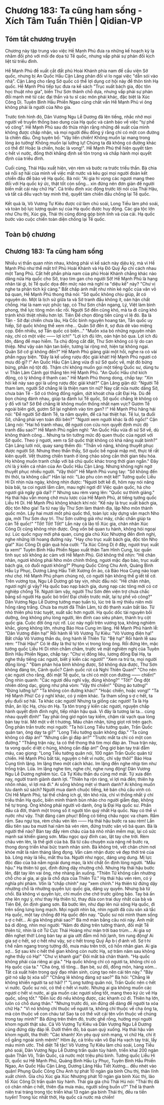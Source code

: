 # Chương 183: Ta cũng ham sống - Xích Tâm Tuần Thiên | Qidian-VP

## Tóm tắt chương truyện

Chương này tập trung vào việc Hề Mạnh Phủ đưa ra những kế hoạch kỳ lạ nhằm đối phó với mối đe dọa từ Tề quốc, nhưng vấp phải sự phản đối kịch liệt từ triều đình.

Hề Mạnh Phủ đề xuất cắt đất phủ Hoài Khánh phía nam để cầu viện Sở quốc, nhưng bị An Quốc Hầu Cận Lăng phản đối vì lo ngại việc "dẫn sói vào nhà". Cận Lăng cho rằng Sở quốc có thể lợi dụng cơ hội này để thôn tính Hạ quốc. Hề Mạnh Phủ tiếp tục đưa ra kế sách "Trục xuất bách gia, độc tôn học thuật nho gia", biến Thư Sơn thành chỗ dựa, nhưng vấp phải sự phản đối mạnh mẽ từ các đại thần và tu sĩ các môn phái khác, đặc biệt là Xúc Công Dị. Tuyên Bình Hầu Phiền Ngao cũng chất vấn Hề Mạnh Phủ vì ông không phải là người của Nho gia.

Trước tình hình đó, Dân Vương Ngu Lễ Dương đã lên tiếng, nhắc nhở mọi người về truyền thống bao dung của Hạ quốc và cảnh báo về việc "tự phế võ công". Hề Mạnh Phủ sau đó thừa nhận rằng những đề xuất của mình không được chấp nhận, và mọi người đều đồng ý rằng chỉ có một con đường là chiến đấu. Ông tuyên bố: "Vậy liền chiến! Không muốn lại mang trong lòng ảo tưởng! Không muốn lại lưỡng lự! Chúng ta đã không có đường khác có thể đi! Hoặc là chiến, hoặc là vong!". Hề Mạnh Phủ thể hiện quyết tâm c·hết vì nước, đồng thời khẳng định sẽ tôn trọng và chấp hành mọi quyết định của triều đình.

Cuối cùng, Thái Hậu xuất hiện, vén rèm và bước ra trước triều thần. Bà chia sẻ nỗi sợ hãi của mình về việc mất nước và kêu gọi mọi người đoàn kết chiến đấu để bảo vệ Hạ quốc. Bà nói: "Ai gia hi vọng các ngươi mang theo đối với Hạ quốc ký ức, thật tốt còn sống... xin đừng nên đơn giản để người biến mất cái này chữ Hạ". Cả triều đình xúc động trước lời nói của Thái Hậu, và tất cả đều vạch tay minh thệ, quyết tâm chiến đấu chống lại Tề quốc.

Kết quả là, Võ Vương Tự Kiêu được cử làm chủ soái, Long Tiều làm phó soái, và toàn bộ lực lượng quân sự của Hạ quốc được huy động. Các gia tộc lớn như Chu thị, Xúc gia, Thái thị cũng đóng góp binh lính và của cải. Hạ quốc bước vào cuộc chiến toàn diện chống lại Tề quốc.

## Toàn bộ chương

## Chương 183: Ta cũng ham sống

Nhiều vị thần quan nhìn nhau, không phải vì kế sách này diệu kỳ, mà vì Hề Mạnh Phủ như thể mất trí!
Phủ Hoài Khánh và Hạ Đô Quý Ấp chỉ cách nhau một Tang Phủ.
Cắt hết phần phía nam của phủ Hoài Khánh chẳng khác nào dâng nửa Hạ quốc cho Sở, trao tim gan cho người Sở!
Hề Mạnh Phủ là hạng nhân tài gì, bị Tề quốc dọa đến mức nào mà nghĩ ra "diệu kế" này?
"Chư vị nghe ta phân tích kỹ càng."
Bất chấp ánh mắt như nhìn kẻ ngốc của văn võ bá quan, Hề Mạnh Phủ thong thả nói: "Sở quốc không chịu giúp, ắt có nguyên do. Một là lịch sử giữa ta và Sở tranh đấu không ít, oán hận chất chồng. Hai là nam vực phức tạp, có Thư Sơn chắn ngang, Lý, Việt làm bình phong, thế lực tông môn rắc rối. Người Sở đến cũng khó, mà ta đi cũng khó tránh khỏi thiệt nhiều hơn lợi. Tiên Đế chọn đông tiến cũng vì lẽ đó. Ba là Tần - Sở đại chiến chưa lâu, Hà Cốc bình nguyên hoang tàn, Tần quốc uy hiếp, Sở quốc không thể xem nhẹ... Quân Sở đến ít, sợ đưa dê vào miệng cọp. Đến nhiều, sợ Tần quốc có biến..."
"Muốn xóa bỏ những nguyên nhân này, chỉ có một việc —— lợi ích!"
"Lợi ích đủ lớn, oán hận bỏ qua. Lợi ích đủ lớn, đáng để mạo hiểm. Ta chủ động cắt đất, Thư Sơn không có lý do can thiệp. Như vậy oán hận tan biến, tương lai rộng mở, hiện tại không ngại. Quân Sở cớ gì không đến?"
Hề Mạnh Phủ giảng giải một hồi, nghe ra có vài phần ngụy biện.
"Đây là kế uống rượu độc giải khát! Hề Mạnh Phủ ngươi có mưu đồ gì? !"
An Quốc Hầu Cận Lăng vừa đi sứ Sở quốc về, mặt đỏ bừng bừng, phẫn nộ tột độ. Thậm chí không muốn gọi một tiếng Quốc sư, dùng tu vi Thần Lâm Cảnh gọi thẳng tên Hề Mạnh Phủ.
"An Quốc Hầu chớ kích động, có lý không ở thanh cao." Hề Mạnh Phủ thong dong, chắp tay: "Xin hỏi kế này sao gọi là uống rượu độc giải khát?"
Cận Lăng giận dữ: "Người Tề tham lam, người Sở chẳng lẽ là thiện nam tín nữ? Nay cắt nửa nước dâng Sở, chưa bàn Tề - Sở có thông đồng ngầm, dứt khoát chia cắt Đại Hạ. Dù để bọn chúng đánh nhau, giúp ta đánh lui Tề quốc, Sở quốc chẳng lẽ không có ý đồ với ta? Sở Đế chẳng lẽ không muốn thống nhất nam vực? Gươm Tề ngoài biên giới, gươm Sở lại nghênh vào tim gan? !"
Hề Mạnh Phủ hăng hái nói: "Để người Sở đánh Tề, ta nắm quyền, để cả hai thiệt hại. Tề lui, ta đuổi Sở, chẳng phải vẹn toàn đôi bên?"
"Ngươi xem người khác là đồ ngốc!" Cận Lăng nói: "Hai hổ tranh nhau, để ngươi con cừu non quyết định mức độ tranh đấu sao?"
Hề Mạnh Phủ ngẫm nghĩ: "An Quốc Hầu vừa đi sứ Sở về, dù không thành công... Nhưng ta tin tưởng mức độ quen thuộc của ngươi với Sở quốc. Theo ý ngươi, xem ra Sở quốc thật không có khả năng xuất binh?"
Cận Lăng lười nói, quay sang thềm đỏ: "Thần vô năng, không thuyết phục được người Sở. Nhưng theo thần thấy, Sở quốc bề ngoài mập mờ, thực tế rất kiên quyết. Vết thương chiến tranh ở lòng chảo sông cần thời gian tiêu hóa. Họ không muốn tranh chấp với bá chủ quốc khác trong thời gian ngắn."
Đây chỉ là ý kiến cá nhân của An Quốc Hầu Cận Lăng.
Nhưng không nghi ngờ thuyết phục nhiều người.
"Vậy thôi!" Hề Mạnh Phủ vung tay: "Sở không đến thì thôi, ta không cầu!"
Hắn lại nói: "Lão phu còn một kế!"
Tướng quốc Liễu Hi Di nhịn nửa ngày, không nhịn được: "Ngươi bớt kế đi, hôm nay nói năng bừa bãi, ta coi ngươi lẩm cẩm, mau nghỉ ngơi đi! Việc quân quốc, há cho ngươi giả ngây giả dại? !"
Nhưng sau rèm vang lên: "Quốc sư thỉnh giảng."
Hạ thái hậu vẫn mong chờ mưu lược của Hề Mạnh Phủ, át tiếng tướng quốc Liễu Hi Di.
Hề Mạnh Phủ không khách khí nói: "Kế này là trục xuất bách gia, độc tôn Nho gia! Ta từ nay lấy Thư Sơn làm thánh địa, lập Nho môn thành quốc môn. Lấy hai mươi mốt phủ quốc thổ, toàn lực xây dựng văn mạch Nho gia, mời Thư Sơn duy trì. Thư Sơn cường giả như mây, chắc chắn giúp ta cản Tề quốc!"
"Tốt! Tốt! Tốt!"
Lần này cả lão tổ Xúc gia, chân nhân Xúc Công Dị cũng không nhịn được.
Ông vốn bế quan tu hành, không hỏi ngoại sự. Lúc quốc nguy mới phá quan, cùng gia chủ Xúc Nhượng đến đình nghị, nghe những lời hoang đường này.
"Hay cho trục xuất bách gia, độc tôn Nho gia!" Xúc Công Dị giận quá hóa cười: "Ta Xúc Công Dị ở đây, ngươi trục xuất ta xem!"
Tuyên Bình Hầu Phiền Ngao xuất thân Tam Hình Cung, lúc quần tình sục sôi không ác cảm với Hề Mạnh Phủ. Giờ không thể nhịn: "Hề chân nhân, ngươi không phải Nho môn chính thống, ngươi mặc đạo bào, trục xuất bách gia, có đuổi ngươi không?"
Phụng Quốc Công Chu Anh, Quảng Bình Hầu Ly Phục, Dương Lăng Hầu Tiết Xương ồn ào, cả Bảo Hoa Cung náo loạn như chợ.
Hề Mạnh Phủ phạm chúng nộ, có người hận không thể g·iết tế cờ.
Trên vương tọa, Ngu Lễ Dương gõ tay vịn, nhức đầu nói: "Hề chân nhân, ngươi nghĩ gì vậy? Hạ quốc bao nạp bách gia, dung nạp các tông mới có cơ nghiệp chống Tề. Ngươi làm vậy, người Thư Sơn đến viện trợ chưa chắc bằng số người Hạ quốc bỏ trốn! Đại chiến trước mắt, lại tự phế võ công?"
Dân Vương Ngu Lễ Dương tướng mạo tuấn tú, lúc trẻ là mỹ thiếu niên môi hồng răng trắng. Chưa ba mươi đã Thần Lâm, từ đó thanh xuân bất lão.
Từ nhỏ thiên phú trác tuyệt, xuất sắc hơn người. Hạ quốc dốc tài nguyên bồi dưỡng, ông không phụ lòng người, lên đỉnh cao siêu phàm, thành trụ cột quốc gia.
Cuộc đời ông rực rỡ.
Lúc này ngồi trên vương tọa, không nghiêm khắc, giọng không lớn, nhưng Bảo Hoa Cung im lặng.
Hề Mạnh Phủ hành lễ: "Dân Vương điện hạ!"
Rồi hành lễ Võ Vương Tự Kiêu: "Võ Vương điện hạ!"
Bất chấp Võ Vương thần du, ông hành lễ Thiên Tử: "Bệ hạ!"
Rồi hành lễ sau rèm: "Thái Hậu!"
Có lẽ đây là thứ tự tôn vị trong lòng ông.
Rồi đứng lên, mặc tướng quốc Liễu Hi Di nhìn chằm chằm, trước vẻ mặt nghiêm nghị của Tuyên Bình Hầu Phiền Ngao, chắp tay: "Chư vị đồng liêu, lương đống Đại Hạ, ta nghe thấy tiếng các ngươi, biết ý kiến các ngươi!"
"Xem ra trừ ta, mọi người đồng lòng."
"Đàm phán hòa bình không được, Sở không dựa được, Thư Sơn không đáng tin, Cảnh quốc? Cảnh quốc rút cả Nghi Thiên Quan!"
"Cho nên các ngươi cho rằng, đối mặt Tề quốc, ta chỉ có một con đường —— chiến!"
Ông nhìn quanh: "Các ngươi đều nghĩ vậy, đúng không?"
"Tốt!"
Ông đột nhiên dõng dạc, giọng như phá vòm: "Vậy thì chiến!"
"Đừng ảo tưởng!"
"Đừng lưỡng lự!"
"Ta không còn đường khác!"
"Hoặc chiến, hoặc vong!"
"Ta Hề Mạnh Phủ! Có ý nghĩ khác, có ý niệm khác. Ta tham sống s·ợ c·hết, ta yếu đuối sợ hãi. Ta khác các ngươi! Nhưng ta giống các ngươi! Ta là Hạ thần, ăn lộc Hạ, chịu ơn Hạ. Ta tôn trọng ý kiến các ngươi, nguyện chấp hành quyết định đình nghị, tiếp nhận hậu quả. Vì đây là tương lai ta... cùng nhau quyết định!"
Tay phải ông giơ ngón tay kiếm, chậm rãi vạch qua lòng bàn tay trái.
Mở một v·ết t·hương.
Máu chân nhân, từng giọt rơi trên gạch.
Ông phân trần trước mọi người: "Ta hỏi Long Tiều tướng quân, Trấn Quốc quân tan, ông dạy ta gì?"
"Long Tiều tướng quân không đáp."
"Ta cũng không có đáp án!"
"Nhưng cần gì đáp án?"
"Trước mắt ta chỉ có một con đường."
"Thắng trận này, ta có thể thong thả tìm mọi đáp án. Thua trận này, ta vong quốc d·iệt c·hủng, không cần đáp án!"
Ông giơ bàn tay trái đẫm máu, cao giọng: "Long Tiều tướng quân nói, 100 ngàn Trấn Quốc quân tử chiến. Hề Mạnh Phủ bất tài, nguyện c·hết vì nước, chỉ vậy thôi!"
Bảo Hoa Cung tĩnh lặng.
Im lặng theo một cách khác.
Im lặng đến nghe nhịp tim như trống trận.
Lửa.
Im lặng nghe tim, nghe chí, nghe rung động!
Dân Vương Ngu Lễ Dương nghiêm túc.
Cả Tự Kiêu thần du cũng mở mắt.
Từ xưa đến nay, người tranh giành danh lợi.
"Thiên hạ rộn ràng, vì lợi mà đến; thiên hạ nhốn nháo, vì lợi mà đi."
Ai sống không mệt vì thanh danh? Ai không muốn lưu danh sử sách?
Người mua danh chuộc tiếng, kẻ bán chủ cầu vinh có.
Chỉ Hề Mạnh Phủ, tại thế chẳng ích gì, tên khó rửa, chỉ vì thống nhất ý chí triều thần Hạ quốc, biến mình thành bùn nhão cho người giẫm đạp, không hề tự trọng.
Ông không phải người vô danh, ông là Đại Hạ quốc sư. Phấn đấu cả đời, thành một trong số ít người tôn quý nhất Hạ quốc. Nay có thể vì nước như vậy.
Thật đáng cảm phục!
Bỗng có tiếng châu ngọc va chạm.
Rầm rầm.
Sau ngự tọa, rèm châu vén lên ——
Hạ thái hậu bước ra sau rèm!
Lần đầu tiên sau ba mươi hai năm bà vén rèm, đứng trước văn võ bá quan.
Bà là người thế nào?
Bàn tay đẩy rèm châu của bà nhỏ nhắn mềm mại, lại có sức mạnh sai khiến giang sơn. Màu ngọc quý đỉnh cao, lật tay che trời.
Rèm châu vén lên, là thế giới của bà.
Bà từ câu chuyện xưa nặng nề bước ra, thong dong triển khai bức tranh nhân sinh.
Bà không trẻ, vết chân chim nơi khóe mắt là năm tháng lắng đọng.
Vẫn cảm nhận được vẻ đẹp thời trẻ của bà.
Lông mày lá liễu, mắt thu ba.
Người như ngọc, dáng ung dung.
Mị lực độc đáo của bà nằm ngoài dung mạo, là khí chất ổn định lòng người.
"Mẫu hậu." Hạ thiên tử gọi, định đứng dậy nhường chỗ.
Nhưng Hạ thái hậu bước lên, đặt tay lên vai ông, nhẹ nhàng ấn xuống.
"Thiên Tử không cần nhường chỗ cho ai gia, ai gia là chỗ dựa của Thiên Tử."
Hạ thái hậu vén rèm, có ý nghĩa phi phàm. Vốn là "chấp chính" nay "xem chính."
Hạ thiên tử đứng dậy nhường chỗ là nhường quyền lực quốc gia, dâng uy quyền.
Nhưng bà từ chối.
Bà không vì quyền lực, chỉ muốn che chở trước giông bão.
Tay bà ấn nhẹ lên ngự ỷ, như thay Hạ thiên tử, thay đứa con trai duy nhất của bà và Tiên Đế, ổn định giang sơn.
Bà bước lên, như đạp lên núi sông Hạ quốc, đi trên sống lưng long mạch.
Mọi người nhìn bà, nhìn người đã cứu vãn xã tắc Hạ quốc, một tay chống đỡ Hạ quốc đến nay.
"Quốc sư nói mình tham sống s·ợ c·hết... Ai gia không phải sao?"
Bà mở màn bằng câu nói này.
Ánh mắt bà di động, nhìn mọi người: "Năm đó đứng trên tường thành, đối mặt Tề thiên tử, nhìn lá cờ Tử Cực Thái Hoàng như màn trời bao trùm... Ai gia sợ đến nghẹt thở!
Lòng bàn tay ai gia ướt đẫm mồ hôi lạnh, tim rung động!
Ai gia sợ c·hết, sợ c·hết như vậy, sợ c·hết trong Quý Ấp b·ị đ·ánh vỡ. Sợ t·hi t·hể nằm ngang trong tường đổ, mưa máu trên trời, cô hồn nhân gian.
Ai gia sợ... Sợ sau khi c·hết thế gian không còn nước Hạ, sợ trăm năm sau không nghe thấy có Hạ!"
"Chư vị khanh gia!"
Đôi mắt bà chân thành.
"Hạ quốc không phải của riêng ai gia."
"Hạ quốc không chỉ có ngươi ta, không chỉ có Hạ quốc của ta."
"Cha ông, tổ tông... Bạn bè, sư đồ, đồng môn, hàng xóm... Tất cả xuất hiện trong quỹ đạo nhân sinh, cùng tạo nên cái tên này."
"Bây giờ nó sắp bị xóa sổ!"
"Chẳng lẽ không đáng sợ sao?"
Bà hỏi: "Chẳng lẽ không khiến người ta sợ hãi? !"
"Long tướng quân nói, Trấn Quốc nên c·hết vì nước. Quốc sư nói, có thể c·hết vì nước. Nhưng ai gia không muốn các ngươi c·hết vì nước, ai gia muốn các ngươi sống tốt, mang theo ký ức về Hạ quốc, sống tốt."
"Đến lúc đó nếu không được, các khanh cứ đi. Thiên hạ lớn, luôn có chỗ dung thân."
"Nhưng trước đó, xin đừng dễ dàng để người ta xóa chữ Hạ."
"Vì nó không chỉ thuộc về ngươi ta, không chỉ thuộc về cha ông ta, mà còn thuộc về con cháu ta! Sao ta có thể vứt cái tên vốn thuộc về chúng trong tay mình?"
Bà đứng trên thềm đỏ, trước ghế rồng, hướng mọi người khom người thật sâu.
Cả Võ Vương Tự Kiêu và Dân Vương Ngu Lễ Dương cũng đứng dậy đáp lễ.
Dưới thềm đỏ, bá quan quỳ xuống.
Hạ thái hậu vẫn khom người, tha thiết: "Các khanh! Xin yêu quý sinh mạng, vì chữ Hạ, chí ít cố gắng ngoài sinh mệnh!"
Hôm ấy, cả triều văn võ Đại Hạ vạch tay trái, lấy máu minh ước.
Thề diệt Tề tặc!
Võ Vương Tự Kiêu làm chủ soái, Long Tiều phó soái, Dân Vương Ngu Lễ Dương trấn quân tùy hành, triển khai 200 ngàn quân Thần Võ, Trấn Quốc, cả nước một triệu phủ binh.
Tướng quốc Liễu Hi Di, quốc sư Hề Mạnh Phủ, Quảng Bình Hầu Ly Phục, Tuyên Bình Hầu Phiền Ngao, An Quốc Hầu Cận Lăng, Dương Lăng Hầu Tiết Xương... đều nhét vào quân!
Phụng Quốc Công Chu Anh tự phát 10 ngàn gia binh Chu thị, thân lĩnh xuất chinh.
Gia chủ Xúc gia Xúc Nhượng phát 10 ngàn gia binh Xúc thị, lão tổ Xúc Công Dị trấn quân tùy hành.
Thái gia gia chủ Thái Hú nói: "Thái thị đã có chân nhân c·hết, thiên địa mưa máu, người sống buồn ư?"
Thế là thanh niên trai tráng trong tộc triển khai 13 ngàn gia binh Thái thị, đều ra tiền tuyến!
Trong lúc nhất thời, Hạ quốc cả nước mà chiến!